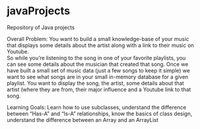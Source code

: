 # javaProjects
Repository of Java projects 

Overall Problem:
You want to build a small knowledge-base of your music that displays some details about the artist along with a link to their music on Youtube.   
So while you’re listening to the song in one of your favorite playlists, you can see some details about the musician that created that song.
Once we have built a small set of music data (just a few songs to keep it simple) we want to see what songs are in your small in-memory database for a given playlist.  You want to display the song, the artist, some details about that artist (where they are from, their major influence and a Youtube link to that song.

Learning Goals: 
Learn how to use subclasses, understand the difference between “Has-A” and “Is-A” relationships, know the basics of class design, understand the difference between an Array and an ArrayList
